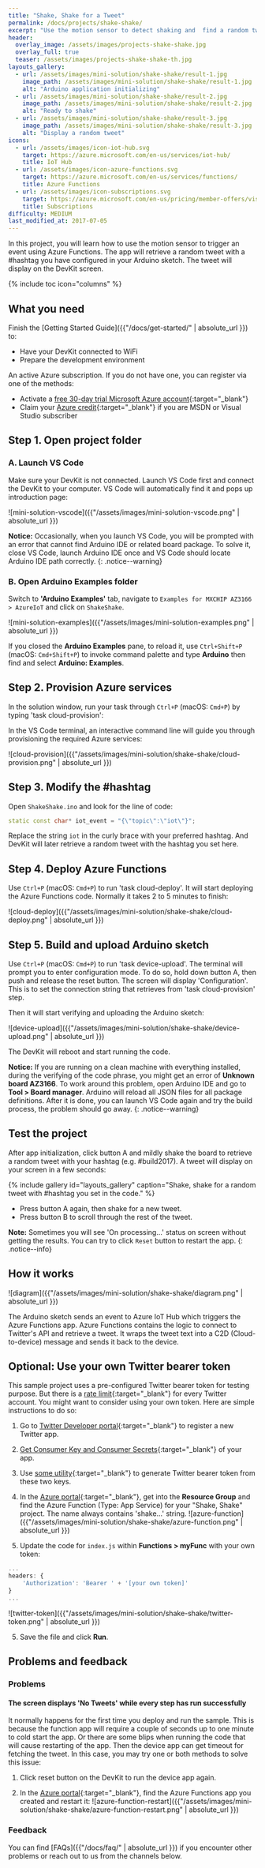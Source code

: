 ```yaml
---
title: "Shake, Shake for a Tweet"
permalink: /docs/projects/shake-shake/
excerpt: "Use the motion sensor to detect shaking and  find a random tweet with a #hashtag."
header:
  overlay_image: /assets/images/projects-shake-shake.jpg
  overlay_full: true
  teaser: /assets/images/projects-shake-shake-th.jpg
layouts_gallery:
  - url: /assets/images/mini-solution/shake-shake/result-1.jpg
    image_path: /assets/images/mini-solution/shake-shake/result-1.jpg
    alt: "Arduino application initializing"
  - url: /assets/images/mini-solution/shake-shake/result-2.jpg
    image_path: /assets/images/mini-solution/shake-shake/result-2.jpg
    alt: "Ready to shake"
  - url: /assets/images/mini-solution/shake-shake/result-3.jpg
    image_path: /assets/images/mini-solution/shake-shake/result-3.jpg
    alt: "Display a random tweet"
icons:
  - url: /assets/images/icon-iot-hub.svg
    target: https://azure.microsoft.com/en-us/services/iot-hub/
    title: IoT Hub
  - url: /assets/images/icon-azure-functions.svg
    target: https://azure.microsoft.com/en-us/services/functions/
    title: Azure Functions
  - url: /assets/images/icon-subscriptions.svg
    target: https://azure.microsoft.com/en-us/pricing/member-offers/visual-studio-subscriptions/
    title: Subscriptions
difficulty: MEDIUM
last_modified_at: 2017-07-05
---
```


In this project, you will learn how to use the motion sensor to trigger an event using Azure Functions. The app will retrieve a random tweet with a #hashtag you have configured in your Arduino sketch. The tweet will display on the DevKit screen.

{% include toc icon="columns" %}

## What you need

Finish the [Getting Started Guide]({{"/docs/get-started/" | absolute_url }}) to:

* Have your DevKit connected to WiFi
* Prepare the development environment

An active Azure subscription. If you do not have one, you can register via one of the methods:

* Activate a [free 30-day trial Microsoft Azure account](https://azureinfo.microsoft.com/us-freetrial.html){:target="_blank"}
* Claim your [Azure credit](https://azure.microsoft.com/en-us/pricing/member-offers/msdn-benefits-details/){:target="_blank"} if you are MSDN or Visual Studio subscriber

## Step 1. Open project folder

### A. Launch VS Code

Make sure your DevKit is not connected. Launch VS Code first and connect the DevKit to your computer. VS Code will automatically find it and pops up introduction page:

![mini-solution-vscode]({{"/assets/images/mini-solution-vscode.png" | absolute_url }})

**Notice:** Occasionally, when you launch VS Code, you will be prompted with an error that cannot find Arduino IDE or related board package. To solve it, close VS Code, launch Arduino IDE once and VS Code should locate Arduino IDE path correctly.
{: .notice--warning}

### B. Open Arduino Examples folder

Switch to **'Arduino Examples'** tab, navigate to `Examples for MXCHIP AZ3166 > AzureIoT` and click on `ShakeShake`.

![mini-solution-examples]({{"/assets/images/mini-solution-examples.png" | absolute_url }})

If you closed the **Arduino Examples** pane, to reload it, use `Ctrl+Shift+P` (macOS: `Cmd+Shift+P`) to invoke command palette and type **Arduino** then find and select **Arduino: Examples**.

## Step 2. Provision Azure services

In the solution window, run your task through `Ctrl+P` (macOS: `Cmd+P`) by typing 'task cloud-provision':

In the VS Code terminal, an interactive command line will guide you through provisioning the required Azure services:

![cloud-provision]({{"/assets/images/mini-solution/shake-shake/cloud-provision.png" | absolute_url }})

## Step 3. Modify the #hashtag

Open `ShakeShake.ino` and look for the line of code:

```cpp
static const char* iot_event = "{\"topic\":\"iot\"}";
```

Replace the string `iot` in the curly brace with your preferred hashtag. And DevKit will later retrieve a random tweet with the hashtag you set here.

## Step 4. Deploy Azure Functions

Use `Ctrl+P` (macOS: `Cmd+P`) to run 'task cloud-deploy'. It will start deploying the Azure Functions code. Normally it takes 2 to 5 minutes to finish:

![cloud-deploy]({{"/assets/images/mini-solution/shake-shake/cloud-deploy.png" | absolute_url }})

## Step 5. Build and upload Arduino sketch

Use `Ctrl+P` (macOS: `Cmd+P`) to run 'task device-upload'. The terminal will prompt you to enter configuration mode. To do so, hold down button A, then push and release the reset button. The screen will display 'Configuration'. This is to set the connection string that retrieves from 'task cloud-provision' step.

Then it will start verifying and uploading the Arduino sketch:

![device-upload]({{"/assets/images/mini-solution/shake-shake/device-upload.png" | absolute_url }})

The DevKit will reboot and start running the code.

**Notice:** If you are running on a clean machine with everything installed, during the verifying of the code phrase, you might get an error of **Unknown board AZ3166**. To work around this problem, open Arduino IDE and go to **Tool > Board manager**. Arduino will reload all JSON files for all package definitions. After it is done, you can launch VS Code again and try the build process, the problem should go away.
{: .notice--warning}

## Test the project

After app initialization, click button A and mildly shake the board to retrieve a random tweet with your hashtag (e.g. #build2017). A tweet will display on your screen in a few seconds:

{% include gallery id="layouts_gallery" caption="Shake, shake for a random tweet with #hashtag you set in the code." %}

- Press button A again, then shake for a new tweet.
- Press button B to scroll through the rest of the tweet.

**Note:** Sometimes you will see 'On processing...' status on screen without getting the results. You can try to click `Reset` button to restart the app.
{: .notice--info}

## How it works

![diagram]({{"/assets/images/mini-solution/shake-shake/diagram.png" | absolute_url }})

The Arduino sketch sends an event to Azure IoT Hub which triggers the Azure Functions app. Azure Functions contains the logic to connect to Twitter's API and retrieve a tweet. It wraps the tweet text into a C2D (Cloud-to-device) message and sends it back to the device.

## Optional: Use your own Twitter bearer token

This sample project uses a pre-configured Twitter bearer token for testing purpose. But there is a [rate limit](https://dev.twitter.com/rest/reference/get/search/tweets){:target="_blank"} for every Twitter account. You might want to consider using your own token. Here are simple instructions to do so:

1. Go to [Twitter Developer portal](https://dev.twitter.com/){:target="_blank"} to register a new Twitter app.

2. [Get Consumer Key and Consumer Secrets](https://support.yapsody.com/hc/en-us/articles/203068116-How-do-I-get-a-Twitter-Consumer-Key-and-Consumer-Secret-key-){:target="_blank"} of your app.

3. Use [some utility](https://gearside.com/nebula/utilities/twitter-bearer-token-generator/){:target="_blank"} to generate Twitter bearer token from these two keys.

4. In the [Azure portal](https://portal.azure.com/){:target="_blank"}, get into the **Resource Group** and find the Azure Function (Type: App Service) for your "Shake, Shake" project. The name always contains 'shake...' string.
  ![azure-function]({{"/assets/images/mini-solution/shake-shake/azure-function.png" | absolute_url }})

5. Update the code for `index.js` within **Functions > myFunc** with your own token:
  ```javascript
  ...
  headers: {
      'Authorization': 'Bearer ' + '[your own token]'
  }
  ...
  ```
  ![twitter-token]({{"/assets/images/mini-solution/shake-shake/twitter-token.png" | absolute_url }})

5. Save the file and click **Run**.


## Problems and feedback

### Problems

#### The screen displays 'No Tweets' while every step has run successfully

It normally happens for the first time you deploy and run the sample. This is because the function app will require a couple of seconds up to one minute to cold start the app. Or there are some blips when running the code that will cause restarting of the app. Then the device app can get timeout for fetching the tweet. In this case, you may try one or both methods to solve this issue:

1. Click reset button on the DevKit to run the device app again.

2. In the [Azure portal](https://portal.azure.com/){:target="_blank"}, find the Azure Functions app you created and restart it:
  ![azure-function-restart]({{"/assets/images/mini-solution/shake-shake/azure-function-restart.png" | absolute_url }})

### Feedback

You can find [FAQs]({{"/docs/faq/" | absolute_url }}) if you encounter other problems or reach out to us from the channels below.